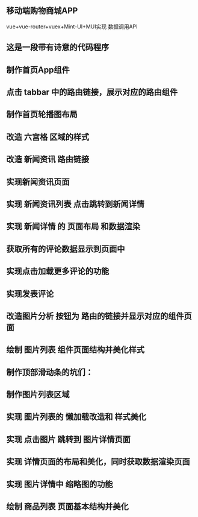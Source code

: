 ## 移动端购物商城APP
   vue+vue-router+vuex+Mint-UI+MUI实现
   数据调用API
   
## 这是一段带有诗意的代码程序

## 制作首页App组件

## 点击 tabbar 中的路由链接，展示对应的路由组件

## 制作首页轮播图布局

## 改造 六宫格 区域的样式

## 改造 新闻资讯 路由链接

## 实现新闻资讯页面 

## 实现 新闻资讯列表 点击跳转到新闻详情

## 实现 新闻详情 的 页面布局 和数据渲染

## 获取所有的评论数据显示到页面中

## 实现点击加载更多评论的功能

## 实现发表评论

## 改造图片分析 按钮为 路由的链接并显示对应的组件页面

## 绘制 图片列表 组件页面结构并美化样式

## 制作顶部滑动条的坑们：

## 制作图片列表区域

## 实现 图片列表的 懒加载改造和 样式美化

## 实现 点击图片 跳转到 图片详情页面

## 实现 详情页面的布局和美化，同时获取数据渲染页面

## 实现 图片详情中 缩略图的功能

## 绘制 商品列表 页面基本结构并美化
